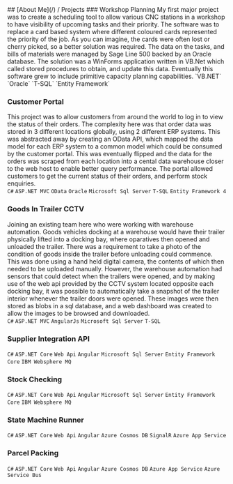 <link rel="stylesheet" href="https://cdnjs.cloudflare.com/ajax/libs/font-awesome/5.15.3/css/all.min.css"/>
## [About Me](/) / Projects  
### Workshop Planning
My first major project was to create a scheduling tool to allow various CNC stations in a workshop to have visibility of upcoming tasks and their priority.
The software was to replace a card based system where different coloured cards represented the priority of the job.
As you can imagine, the cards were often lost or cherry picked, so a better solution was required.
The data on the tasks, and bills of materials were managed by Sage Line 500 backed by an Oracle database.
The solution was a WinForms application written in VB.Net which called stored procedures to obtain, and update this data.
Eventually this software grew to include primitive capacity planning capabilities.  
`VB.NET` `Oracle` `T-SQL` `Entity Framework`

### Customer Portal
This project was to allow customers from around the world to log in to view the status of their orders.  The complexity here was that order data was stored in 3 different locations globally, using 2 different ERP systems.  This was abstracted away by creating an OData API, which mapped the data model for each ERP system to a common model which could be consumed by the customer portal. This was eventually flipped and the data for the orders was scraped from each location into a cental data warehouse closer to the web host to enable better query performance.  The portal allowed customers to get the current status of their orders, and perform stock enquiries.  
`C#` `ASP.NET MVC` `OData` `Oracle` `Microsoft Sql Server` `T-SQL` `Entity Framework 4`

### Goods In Trailer CCTV
Joining an existing team here who were working with warehouse automation.  Goods vehicles docking at a warehouse would have their trailer physically lifted into a docking bay, where oparatives then opened and unloaded the trailer.  There was a requirement to take a photo of the condition of goods inside the trailer before unloading could commence.  This was done using a hand held digital camera, the contents of which then needed to be uploaded manually.  However, the warehouse automation had sensors that could detect when the trailers were opened, and by making use of the web api provided by the CCTV system located opposite each docking bay, it was possible to automatically take a snapshot of the trailer interior whenever the trailer doors were opened.  These images were then stored as blobs in a sql database, and a web dashboard was created to allow the images to be browsed and downloaded.  
`C#` `ASP.NET MVC` `AngularJs` `Microsoft Sql Server` `T-SQL`

### Supplier Integration API
`C#` `ASP.NET Core` `Web Api` `Angular` `Microsoft Sql Server` `Entity Framework Core` `IBM Websphere MQ`

### Stock Checking
`C#` `ASP.NET Core` `Web Api` `Angular` `Microsoft Sql Server` `Entity Framework Core` `IBM Websphere MQ`

### State Machine Runner
`C#` `ASP.NET Core` `Web Api` `Angular` `Azure Cosmos DB` `SignalR` `Azure App Service`

### Parcel Packing
`C#` `ASP.NET Core` `Web Api` `Angular` `Azure Cosmos DB` `Azure App Service` `Azure Service Bus`
